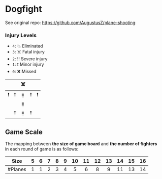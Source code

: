 # Dogfight

See original repo: https://github.com/AugustusZ/plane-shooting

### Injury Levels

- `4`: 💥 Eliminated
- `3`: ☠️ Fatal injury
- `2`: ‼️ Severe injury
- `1`: ❗️ Minor injury 
- `0`: ❌ Missed

|    |    | ☠️ |    |    |
|:--:|:--:|:--:|:--:|:--:|
| ❗️ | ❗️ | ‼️ | ❗️ | ❗️ |
|    |    | ‼️ |    |    |
|    | ❗️ | ‼️ | ❗️ |    |


## Game Scale
The mapping between **the size of game board** and **the number of fighters** in each round of game is as follows:

|  Size   | 5 | 6 | 7 | 8 | 9 | 10 | 11 | 12 | 13 | 14 | 15 | 16 |
|:-------:|:-:|:-:|:-:|:-:|:-:|:--:|:--:|:--:|:--:|:--:|:--:|:--:|
| #Planes | 1 | 1 | 2 | 3 | 4 | 5  | 6  | 8  | 9  | 11 | 13 | 14 |